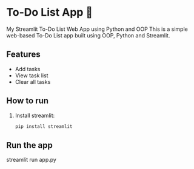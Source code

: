 # To-Do List App 📝
My Streamlit To-Do List Web App using Python and OOP
This is a simple web-based To-Do List app built using OOP, Python and Streamlit.

## Features
- Add tasks
- View task list
- Clear all tasks

## How to run
1. Install streamlit:
   ```bash
   pip install streamlit

## Run the app
streamlit run app.py
